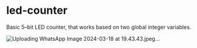 # led-counter
 Basic 5–bit LED counter, that works based on two global
integer variables.

![Uploading WhatsApp Image 2024-03-18 at 19.43.43.jpeg…]()

